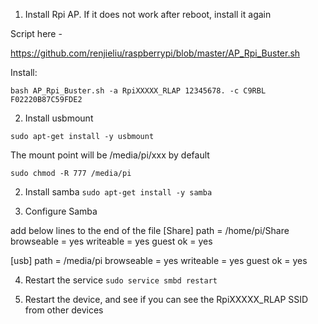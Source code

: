 1. Install Rpi AP. If it does not work after reboot, install it again

Script here - 

https://github.com/renjieliu/raspberrypi/blob/master/AP_Rpi_Buster.sh

Install: 

`bash AP_Rpi_Buster.sh -a RpiXXXXX_RLAP 12345678. -c C9RBL F02220B87C59FDE2`

2. Install usbmount

`sudo apt-get install -y usbmount`

The mount point will be /media/pi/xxx by default

`sudo chmod -R 777 /media/pi`

2. Install samba
`sudo apt-get install -y samba`


3. Configure Samba

add below lines to the end of the file
[Share]
path = /home/pi/Share
browseable = yes
writeable = yes
guest ok = yes

[usb]
path = /media/pi
browseable = yes
writeable = yes
guest ok = yes


4. Restart the service
`sudo service smbd restart`


5. Restart the device, and see if you can see the RpiXXXXX_RLAP SSID from other devices
















